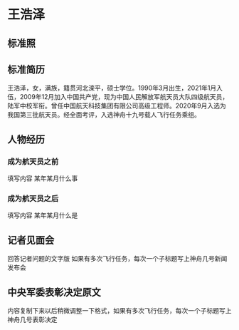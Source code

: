 # 王浩泽

## 标准照



## 标准简历

王浩泽，女，满族，籍贯河北滦平，硕士学位。1990年3月出生，2021年1月入伍，2009年12月加入中国共产党，现为中国人民解放军航天员大队四级航天员，陆军中校军衔。曾任中国航天科技集团有限公司高级工程师。2020年9月入选为我国第三批航天员。经全面考评，入选神舟十九号载人飞行任务乘组。

## 人物经历

### 成为航天员之前

填写内容 某年某月什么事

### 成为航天员之后

填写内容 某年某月什么是

## 记者见面会

回答记者问题的文字版 如果有多次飞行任务，每次一个子标题写上神舟几号新闻发布会

## 中央军委表彰决定原文

内容复制下来以后稍微调整一下格式，如果有多次飞行任务，每次一个子标题写上神舟几号表彰决定


